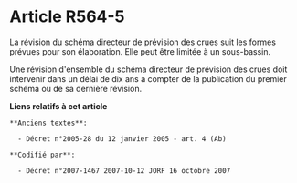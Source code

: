 # Article R564-5

La révision du schéma directeur de prévision des crues suit les formes prévues pour son élaboration. Elle peut être limitée à
un sous-bassin.

Une révision d'ensemble du schéma directeur de prévision des crues doit intervenir dans un délai de dix ans à compter de la
publication du premier schéma ou de sa dernière révision.

**Liens relatifs à cet article**

	**Anciens textes**:

	  - Décret n°2005-28 du 12 janvier 2005 - art. 4 (Ab)

	**Codifié par**:

	  - Décret n°2007-1467 2007-10-12 JORF 16 octobre 2007
